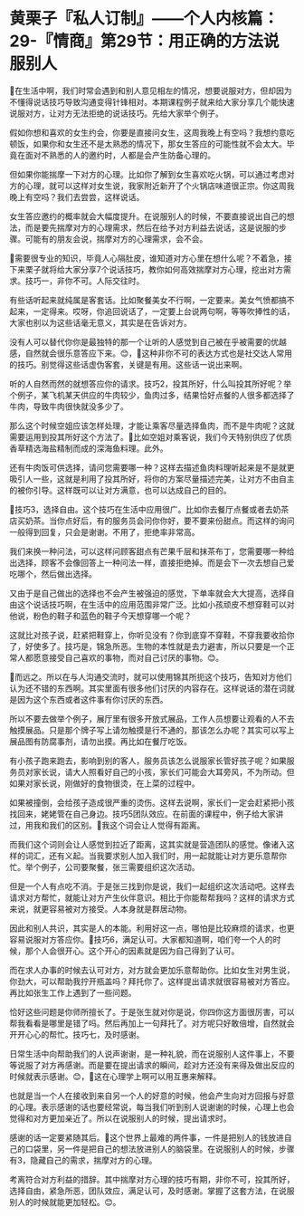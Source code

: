 # 黄栗子『私人订制』——个人内核篇：29-『情商』第29节：用正确的方法说服别人

🎼在生活中啊，我们时常会遇到和别人意见相左的情况，想要说服对方，但却因为不懂得说话技巧导致沟通变得针锋相对。本期课程例子就来给大家分享几个能快速说服对方，让对方无法拒绝的说话技巧。先给大家举个例子。

假如你想和喜欢的女生约会，你要是直接问女生，这周我晚上有空吗？我想约意吃顿饭，如果你和女生还不是太熟悉的情况下，那女生答应的可能性就不会太大。毕竟在面对不熟悉的人的邀约时，人都是会产生防备心理的。

但如果你能揣摩一下对方的心理。比如你了解到女生喜欢吃火锅，可以通过考虑对方的心理，就可以这样对女生说，我家附近新开了个火锅店味道很正宗。你这周我晚上有空吗？我们去尝尝，这样说话。

女生答应邀约的概率就会大幅度提升。在说服别人的时候，不要直接说出自己的想法，而是要先揣摩对方的心理需求，然后在给予对方利益去说话，这是说服的步骤。可能有的朋友会说，揣摩对方的心理需求，会不会。

🎼需要很专业的知识，毕竟人心隔肚皮，谁知道对方心里在想什么呢？不着急，接下来栗子就将给大家分享7个说话技巧，教你如何高效揣摩对方心理，挖出对方需求。技巧一，非你不可。人际交往时。

有些话听起来就纯属是客套话。比如聚餐美女不行啊，一定要来。美女气愤都搞不起来，一定得来。哎呀，你追回说话了，一定要上台说两句啊，等等吹捧性的话，大家也别以为这些话毫无意义，其实是在告诉对方。

没有人可以替代你你是最独特的那一个让听的人感觉到自己被在乎被需要的优越感，自然就会很乐意答应下来。😊，🎼这种非你不可的表达方式也是社交达人常用的技巧。别觉得这些话虚伪客套，关键是有用。这些话一说出来啊。

听的人自然而然的就想答应你的请求。技巧2，投其所好，什么叫投其所好呢？举个例子，某飞机某天供应的牛肉较少，鱼肉过多，结果恰好点餐的人很多都选择了牛肉，导致牛肉很快就没多少了。

那么这个时候空姐应该怎样处理，才能让乘客尽量选择鱼肉，而不是牛肉呢？这就需要运用到投其所好这个方法了。🎼比如空姐对乘客说，我们今天特别供应了优质香草精选海盐精制而成的深海鱼料理。此外。

还有牛肉饭可供选择，请问您需要哪一种？这样去描述鱼肉料理听起来是不是就更吸引人一些，这就是利用了投其所好，将你的方案尽量描述完美，让对方不由自主的被你引导。这样既可以让对方满意，也可以达成自己的目的。

🎼技巧3，选择自由。这个技巧在生活中应用很广。比如你去餐厅点餐或者去奶茶店买奶茶。当你点好后，有的服务员会问你你好，要不要来份甜点。而这样的询问一般得到回复，只会是谢谢。不用了，拒绝率非常高。

我们来换一种问法，可以这样问顾客甜点有芒果千层和抹茶布丁，您需要哪一种给出选择，顾客不会像回答上一种问法一样，直接拒绝掉。而是会下一次去想自己爱吃哪个，然后做出选择。

又由于是自己做出的选择也不会产生被强迫的感觉，下单率就会大大提高，选择自由这个说话技巧啊，在生活中的应用范围非常广泛。比如小孩顽皮不想穿鞋可以对他说，粉色的鞋子和蓝色的鞋子今天想穿哪一个呢？

这就比对孩子说，赶紧把鞋穿上，你听见没有？你到底穿不穿鞋，不穿我要收拾你了，好使多了。技巧是，锦急所恶。生物的本性就是去力避害，所以只要是一个正常人都愿意接受自己喜欢的事物，而对自己讨厌的事物。😊。

🎼而远之。所以在与人沟通交流时，就可以使用锦其所扼这个技巧，告知对方他们认为还不错的东西啊。其实里面有很多他们讨厌的内容存在。这样说话的潜在词就是因为这个东西或者这件事有你讨厌的东西。

所以不要去做举个例子，展厅里有很多开放式展品，工作人员想要让观看的人不去触摸展品。只是那个牌子写上请勿触摸是行不通的，那该怎么办呢？其实可以写上展品图有防腐事剂，请勿出摸。再比如在餐厅吃饭。

有小孩子跑来跑去，影响到别的客人，服务员该怎么说服家长管好孩子呢？如果服务员对家长说，请大人照看好自己的小孩，家长们可能会大耳旁风，不为所动。但如果对家长说，刚做好的食物很烫，在上菜的过程中。

如果被撞倒，会给孩子造成很严重的烫伤。这样去说啊，家长们一定会赶紧把小孩找回来，姥姥管在自己身边。技巧5团队效应。在前面的课程中，例子给大家讲过，用我和我们的区别。🎼我这个词会让人觉得有距离。

而我们这个词则会让人感觉到拉近了距离，这其实就是营造团队的感觉。像诸入这样的词汇，还有义起。当我要求别人加入我们时，用一起就能让对方更乐意帮你忙。举个例子，公司要聚餐，张三需要组织这次活动。

但是一个人有点吃不消。于是张三找到你是说，我们一起组织这次活动吧。这样去请求对方帮忙，就能让对方产生伙伴意识。相比于你能帮帮我吗？这样的请求方式来说，就更容易被对方接受。人本身就是群居动物。

因此和别人共识，其实是人的本能。利用好这一点，哪怕是比较麻烦的请求，也更容易说服对方答应你。🎼技巧6，满足认可。大家都知道啊，咱们夸一个人的时候，那个人会很开心。这个开心的因素就是因为自己得到了认可。

而在求人办事的时候去认可对方，对方就会更加乐意帮助你。比如女生对男生说，你劲大，可以帮助我拧开瓶盖吗？拜托你了。这样提出请求就很容易被对方答应。再比如张生工作上遇到了一些问题。

恰好这些问题是你师所擅长了。于是张生就对你是说，你四你这方面很厉害，可以帮我看看是哪里是错了吗。然后再加上一句拜托了。对方呢只好敢倍增，自然就会开开心心的帮忙。技巧七，及时感谢。

日常生活中向帮助我们的人说声谢谢，是一种礼貌，而在说服别人这件事上，不要等说服了对方再感谢。而是要在提出请求的瞬间，趁对方还没有来得及做出反应的时候就表示感谢。😊，🎼这在心理学上啊可以用互惠来解释。

也就是当一个人在接收到来自另一个人的好意的时候，他会产生向对方回报与好意的心理。表示感谢的话也要经常说，每当我们听到别人说谢谢的时候，心理上也会觉得和对方更加亲近了。所以在说服别人的时候，提出请求时。

感谢的话一定要紧随其后。🎼这个世界上最难的两件事，一件是把别人的钱放进自己的口袋里，另一件是把自己的想法放进别人的脑袋里。在说服别人的时候，步骤有3，隐藏自己的需求，揣摩对方的心理。

考离符合对方利益的措辞。其中揣摩对方心理的技巧有期，非你不可，投其所好，选择自由，紧急所恶，团队效应，满足认可，及时感谢。掌握了这套方法，在说服别人的时候就能更加轻松。😊。

